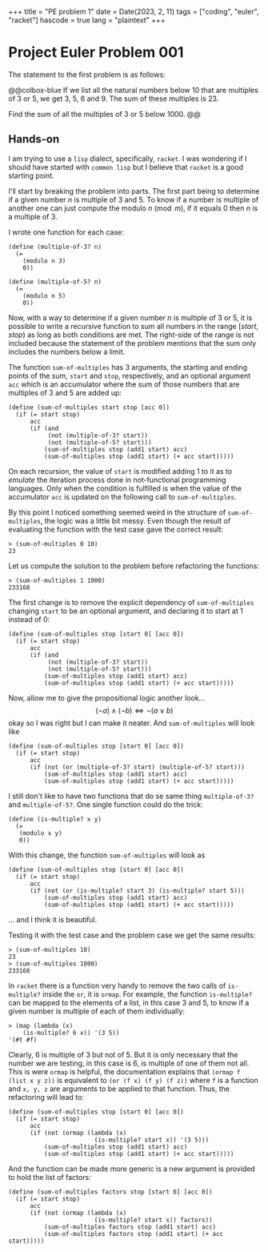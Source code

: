 +++
title = "PE problem 1"
date = Date(2023, 2, 11)
tags = ["coding", "euler", "racket"]
hascode = true
lang = "plaintext"
+++

# Project Euler Problem 001

The statement to the first problem is as follows:

@@colbox-blue
If we list all the natural numbers below 10 that are multiples of 3 or 5, we get 3, 5, 6 and 9. The sum of these multiples is 23.

Find the sum of all the multiples of 3 or 5 below 1000.
@@

## Hands-on

I am trying to use a `lisp` dialect, specifically, `racket`. I was wondering if I should have started with `common lisp` but I believe that `racket` is a good starting point.

I'll start by breaking the problem into parts. The first part being to determine if a given number $n$ is multiple of 3 and 5. To know if a number is multiple of another one can just compute the modulo $n \pmod m$, if it equals 0 then $n$ is a multiple of $3$.

I wrote one function for each case:

```
(define (multiple-of-3? n)
  (= 
    (modulo n 3)
    0))

(define (multiple-of-5? n) 
  (=
    (modulo n 5)
    0))
```

Now, with a way to determine if a given number $n$ is multiple of 3 or 5, it is possible to write a recursive function to sum all numbers in the range $[start,stop)$ as long as both conditions are met. The right-side of the range is not included because the statement of the problem mentions that the sum only includes the numbers below a limit.

The function `sum-of-multiples` has 3 arguments, the starting and ending points of the sum, `start` and `stop`, respectively, and an optional argument `acc` which is an accumulator where the sum of those numbers that are multiples of 3 and 5 are added up:

```
(define (sum-of-multiples start stop [acc 0])
  (if (= start stop)
      acc
      (if (and
           (not (multiple-of-3? start))
           (not (multiple-of-5? start)))
          (sum-of-multiples stop (add1 start) acc)
          (sum-of-multiples stop (add1 start) (+ acc start)))))
```

On each recursion, the value of `start` is modified adding 1 to it as to *emulate* the iteration process done in not-functional programming languages. Only when the condition is fulfilled is when the value of the accumulator `acc` is updated on the following call to `sum-of-multiples`.

By this point I noticed something seemed weird in the structure of `sum-of-multiples`, the logic was a little bit messy. Even though the result of evaluating the function with the test case gave the correct result:

```
> (sum-of-multiples 0 10)
23
```

Let us compute the solution to the problem before refactoring the functions:

```
> (sum-of-multiples 1 1000)
233168
```

The first change is to remove the explicit dependency of `sum-of-multiples` changing `start` to be an optional argument, and declaring it to start at 1 instead of 0:

```
(define (sum-of-multiples stop [start 0] [acc 0])
  (if (= start stop)
      acc
      (if (and
           (not (multiple-of-3? start))
           (not (multiple-of-5? start)))
          (sum-of-multiples stop (add1 start) acc)
          (sum-of-multiples stop (add1 start) (+ acc start)))))
```

Now, allow me to give the propositional logic another look...
$$
(\neg a) \land (\neg b) \Leftrightarrow \neg (a \lor b)
$$
okay so I was right but I can make it neater. And `sum-of-multiples` will look like

```
(define (sum-of-multiples stop [start 0] [acc 0])
  (if (= start stop)
      acc
      (if (not (or (multiple-of-3? start) (multiple-of-5? start)))
          (sum-of-multiples stop (add1 start) acc)
          (sum-of-multiples stop (add1 start) (+ acc start)))))
```

I still don't like to have two functions that do se same thing `multiple-of-3?` and `multiple-of-5?`. One single function could do the trick:

```
(define (is-multiple? x y)
  (=
   (modulo x y)
   0))
```

With this change, the function `sum-of-multiples` will look as

```
(define (sum-of-multiples stop [start 0] [acc 0])
  (if (= start stop)
      acc
      (if (not (or (is-multiple? start 3) (is-multiple? start 5)))
          (sum-of-multiples stop (add1 start) acc)
          (sum-of-multiples stop (add1 start) (+ acc start)))))
```

... and I think it is beautiful.

Testing it with the test case and the problem case we get the same results:

```
> (sum-of-multiples 10)
23
> (sum-of-multiples 1000)
233168
```

In `racket` there is a function very handy to remove the two calls of `is-multiple?` inside the `or`, it is `ormap`. For example, the function `is-multiple?` can be mapped to the elements of a list, in this case 3 and 5, to know if a given number is multiple of each of them individually:

```
> (map (lambda (x)
	(is-multiple? 6 x)) '(3 5))
'(#t #f)
```

Clearly, 6 is multiple of 3 but not of 5. But it is only necessary that the number we are testing, in this case is 6, is multiple of one of them not all. This is were `ormap` is helpful, the documentation explains that `(ormap f (list x y z))` is equivalent to `(or (f x) (f y) (f z))` where `f` is a function and `x, y, z` are arguments to be applied to that function. Thus, the refactoring will lead to:

```
(define (sum-of-multiples stop [start 0] [acc 0])
  (if (= start stop)
      acc
      (if (not (ormap (lambda (x)
                        (is-multiple? start x)) '(3 5)))
          (sum-of-multiples stop (add1 start) acc)
          (sum-of-multiples stop (add1 start) (+ acc start)))))
```

And the function can be made more generic is a new argument is provided to hold the list of factors:

```
(define (sum-of-multiples factors stop [start 0] [acc 0])
  (if (= start stop)
      acc
      (if (not (ormap (lambda (x)
                        (is-multiple? start x)) factors))
          (sum-of-multiples factors stop (add1 start) acc)
          (sum-of-multiples factors stop (add1 start) (+ acc start)))))
```

